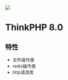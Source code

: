 ![](https://www.thinkphp.cn/uploads/images/20230630/300c856765af4d8ae758c503185f8739.png)

ThinkPHP 8.0
===============

## 特性

* 文件操作类
* redis操作类
* http请求库